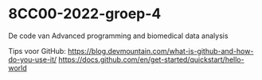# 8CC00-2022-groep-4
De code van Advanced programming and biomedical data analysis

Tips voor GitHub:
https://blog.devmountain.com/what-is-github-and-how-do-you-use-it/
https://docs.github.com/en/get-started/quickstart/hello-world

